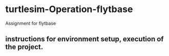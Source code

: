 # turtlesim-Operation-flytbase
Assignment for flytbase

## instructions for environment setup, execution of the project.
